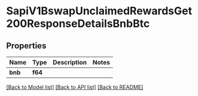 # SapiV1BswapUnclaimedRewardsGet200ResponseDetailsBnbBtc

## Properties

Name | Type | Description | Notes
------------ | ------------- | ------------- | -------------
**bnb** | **f64** |  | 

[[Back to Model list]](../README.md#documentation-for-models) [[Back to API list]](../README.md#documentation-for-api-endpoints) [[Back to README]](../README.md)


